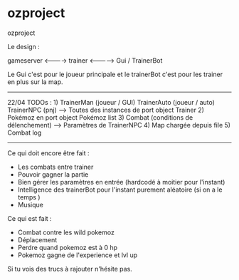 # ozproject
ozproject

Le design :

gameserver <----> trainer <-----> Gui / TrainerBot

Le Gui c'est pour le joueur principale et le trainerBot c'est pour les trainer en plus sur la map.

-------------------------------------------------
22/04
TODOs :
1)
	TrainerMan (joueur / GUI)
	TrainerAuto (joueur / auto)
	TrainerNPC (pnj)
	--> Toutes des instances de port object Trainer
2)
	Pokémoz en port object
	Pokémoz list
3)
	Combat (conditions de délenchement)
	--> Paramètres de TrainerNPC
4)
	Map chargée depuis file
5)
	Combat log


-------------------------------------------------

Ce qui doit encore être fait :

- Les combats entre trainer
- Pouvoir gagner la partie
- Bien gérer les paramètres en entrée (hardcodé à moitier pour l'instant)
- Intelligence des trainerBot pour l'instant purement aléatoire (si on a le temps )
- Musique

Ce qui est fait :

- Combat contre les wild pokemoz
- Déplacement
- Perdre quand pokemoz est à 0 hp
- Pokemoz gagne de l'experience et lvl up 

Si tu vois des trucs à rajouter n'hésite pas.
